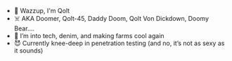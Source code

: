 - 👋 Wazzup, I'm Qolt
- ☠️ AKA Doomer, Qolt-45, Daddy Doom, Qolt Von Dickdown, Doomy Bear....
- 🤠 I’m into tech, denim, and making farms cool again
- 😈 Currently knee-deep in penetration testing (and no, it’s not as sexy as it sounds)

<!---
QOLTVONDOOM/QOLTVONDOOM is a ✨ special ✨ repository because its `README.md` (this file) appears on your GitHub profile.
You can click the Preview link to take a look at your changes.
--->
